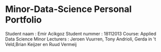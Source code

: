 # Minor-Data-Science Personal Portfolio

Student naam : Emir Acikgoz
Student nummer : 18112013
Course: Applied Data Science Minor
Lecturers : Jeroen Vuurren, Tony Andrioli, Gerda in 't Veld,Brian Keijzer en Ruud Vermeij

#
